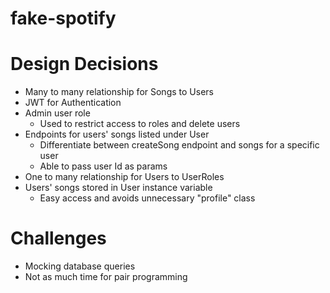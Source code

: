 # fake-spotify

# Design Decisions
- Many to many relationship for Songs to Users
- JWT for Authentication
- Admin user role
    - Used to restrict access to roles and delete users
- Endpoints for users' songs listed under User
    - Differentiate between createSong endpoint and songs for a specific user
    - Able to pass user Id as params
- One to many relationship for Users to UserRoles
- Users' songs stored in User instance variable
    - Easy access and avoids unnecessary "profile" class

# Challenges 
- Mocking database queries
- Not as much time for pair programming
